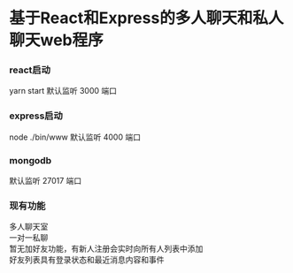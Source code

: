 # 基于React和Express的多人聊天和私人聊天web程序
### react启动
yarn start
默认监听 3000 端口
### express启动 
node ./bin/www
默认监听 4000 端口
### mongodb
默认监听 27017 端口
### 现有功能
多人聊天室  
一对一私聊  
暂无加好友功能，有新人注册会实时向所有人列表中添加  
好友列表具有登录状态和最近消息内容和事件  

